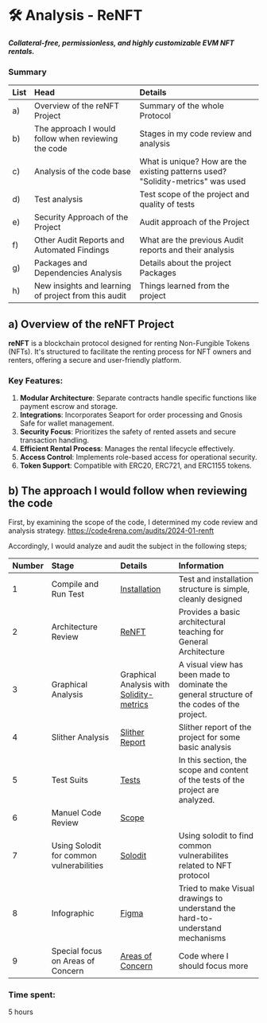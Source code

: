 # 🛠️ Analysis - ReNFT
***Collateral-free, permissionless, and highly customizable EVM NFT rentals.***

### Summary
| List |Head |Details|
|:--|:----------------|:------|
|a) |Overview of the reNFT Project| Summary of the whole Protocol |
|b) |The approach I would follow when reviewing the code | Stages in my code review and analysis |
|c) |Analysis of the code base | What is unique? How are the existing patterns used? "Solidity-metrics" was used  |
|d) |Test analysis | Test scope of the project and quality of tests |
|e) |Security Approach of the Project | Audit approach of the Project |
|f) |Other Audit Reports and Automated Findings | What are the previous Audit reports and their analysis |
|g) |Packages and Dependencies Analysis | Details about the project Packages |
|h) |New insights and learning of project from this audit | Things learned from the project |






## a) Overview of the reNFT Project

**reNFT** is a blockchain protocol designed for renting Non-Fungible Tokens (NFTs). It's structured to facilitate the renting process for NFT owners and renters, offering a secure and user-friendly platform.

### Key Features:

1. **Modular Architecture**: Separate contracts handle specific functions like payment escrow and storage.
2. **Integrations**: Incorporates Seaport for order processing and Gnosis Safe for wallet management.
3. **Security Focus**: Prioritizes the safety of rented assets and secure transaction handling.
4. **Efficient Rental Process**: Manages the rental lifecycle effectively.
5. **Access Control**: Implements role-based access for operational security.
6. **Token Support**: Compatible with ERC20, ERC721, and ERC1155 tokens.



## b) The approach I would follow when reviewing the code

First, by examining the scope of the code, I determined my code review and analysis strategy.
https://code4rena.com/audits/2024-01-renft

Accordingly, I would analyze and audit the subject in the following steps;

| Number |Stage |Details|Information|
|:--|:----------------|:------|:------|
|1|Compile and Run Test|[Installation](https://github.com/code-423n4/2024-01-renft?tab=readme-ov-file#tests)|Test and installation structure is simple, cleanly designed|
|2|Architecture Review| [ReNFT](https://github.com/re-nft/smart-contracts) |Provides a basic architectural teaching for General Architecture|
|3|Graphical Analysis  |Graphical Analysis with [Solidity-metrics](https://github.com/ConsenSys/solidity-metrics)|A visual view has been made to dominate the general structure of the codes of the project.|
|4|Slither Analysis  | [Slither Report](https://github.com/crytic/slither)| Slither report of the project for some basic analysis|
|5|Test Suits|[Tests](https://github.com/code-423n4/2024-01-renft?tab=readme-ov-file#tests)|In this section, the scope and content of the tests of the project are analyzed.|
|6|Manuel Code Review|[Scope](https://github.com/code-423n4/2024-01-renft?tab=readme-ov-file#scope)||
|7|Using Solodit for common vulnerabilities|[Solodit](https://solodit.xyz/)|Using solodit to find common vulnerabilites related to NFT protocol|
|8|Infographic|[Figma](https://www.figma.com/)|Tried to make Visual drawings to understand the hard-to-understand mechanisms|
|9|Special focus on Areas of  Concern|[Areas of Concern](https://github.com/code-423n4/2024-01-renft?tab=readme-ov-file#attack-ideas-where-to-look-for-bugs)|Code where I should focus more|

### Time spent:
5 hours
